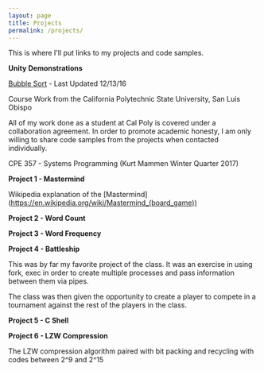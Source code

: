 ```yaml
---
layout: page
title: Projects
permalink: /projects/
---
```


This is where I'll put links to my projects and code samples.

**Unity Demonstrations**

[Bubble Sort](https://jonscott20.github.io/Bubble_Sort/BubbleSort) - Last Updated 12/13/16

Course Work from the California Polytechnic State University, San Luis Obispo

All of my work done as a student at Cal Poly is covered under a collaboration agreement. 
In order to promote academic honesty, I am only willing to share code samples from the projects when contacted individually.

CPE 357 - Systems Programming (Kurt Mammen Winter Quarter 2017)

**Project 1 - Mastermind**

Wikipedia explanation of the [Mastermind] (https://en.wikipedia.org/wiki/Mastermind_(board_game))
  
**Project 2 - Word Count**


**Project 3 - Word Frequency**

**Project 4 - Battleship**

This was by far my favorite project of the class. It was an exercise in using fork, exec in order to create multiple processes and pass information between them via pipes.

The class was then given the opportunity to create a player to compete in a tournament against the rest of the players in the class.
  
**Project 5 - C Shell**

**Project 6 - LZW Compression**

The LZW compression algorithm paired with bit packing and recycling with codes between 2^9 and 2^15
